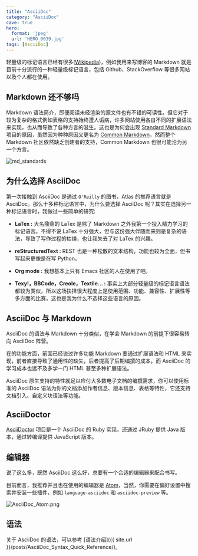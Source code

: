 ```yaml
---
title: "AsciiDoc"
category: "AsciiDoc"
cave: true
hero:
  format: 'jpeg'
  url: 'HERO_0039.jpg'
tags: [AsciiDoc]
---
```

轻量级的标记语言已经有很多([Wikipedia](https://en.wikipedia.org/wiki/Lightweight_markup_language))，例如我用来写博客的 Markdown 就是目前十分流行的一种轻量级标记语言，包括 Github、StackOverflow 等很多网站以及个人都在使用。

## Markdown 还不够吗

Markdown 语法简介，即便阅读未经渲染的源文件也有不错的可读性。但它对于较为复杂的格式例如表格的支持始终遭人诟病，许多网站使用各自不同的扩展语法来实现，也从而导致了各种方言的滋生。这也是为何会出现 [Standard Markdown](https://blog.codinghorror.com/standard-flavored-markdown/) 项目的原因，虽然因为种种原因又更名为 [Common Markdown](https://blog.codinghorror.com/standard-flavored-markdown/)，然而整个 Markdown 社区依然缺乏创建者的支持，Common Markdown 也很可能沦为另一个方言。

![md_standards](/assets/images/posts/content/md_standards.png)

## 为什么选择 AsciiDoc

第一次接触到 AsciiDoc 是通过 `O'Reilly` 的图书，Atlas 的推荐语言就是 AsciiDoc。那么十多种标记语言中，为什么要选择 AsciiDoc 呢？其实在选择另一种标记语言时，我做过一些简单的研究:

* **LaTex :** 大名鼎鼎的 LaTex 是除了 Markdown 之外我第一个投入精力学习的标记语言。不得不说 LaTex 十分强大，但与这份强大伴随而来则是复杂的语法，导致了写作过程的枯燥，也让我失去了对 LaTex 的兴趣。

* **reStructuredText :** REST 也是一种松散的文本结构，功能也较为全面，但书写起来更像是在写 Python。

* **Org mode :** 我想基本上只有 Emacs 社区的人在使用了吧。

* **Texy!，BBCode，Creole，Textile... :** 事实上大部分轻量级的标记语言语法都较为类似，所以这场抉择很大程度上是使用范围、功能、兼容性、扩展性等多方面的比赛，这也是我为什么不选择这些语言的原因。

## AsciiDoc 与 Markdown

AsciiDoc 的语法与 Markdown 十分类似，在学会 Markdown 的前提下很容易转向 AsciiDoc 阵营。

在的功能方面，前面已经说过许多功能 Markdown 要通过扩展语法和 HTML 来实现，前者直接导致了通用性的缺失，后者提高了后期编撰的成本，而 AsciiDoc 的学习成本也远不及多学一门 HTML 甚至多种扩展语法。

AsciiDoc 原生支持的特性就足以应付大多数电子文档的编撰需求，你可以使用标准的 AsciiDoc 语法为你的文档添加作者信息、版本信息、表格等特性，它还支持文档引入、自定义块语法等功能。

## AsciiDoctor

[AsciiDoctor](https://asciidoctor.org) 项目是一个 AsciiDoc 的 Ruby 实现，还通过 JRuby 提供 Java 版本，通过转编译提供 JavaScript 版本。

## 编辑器

说了这么多，既然 AsciiDoc 这么好，总要有一个合适的编辑器来配合书写。

目前而言，我推荐并且也在使用的编辑器是 [Atom](https://atom.io/)，当然，你需要在偏好设置中搜索并安装一些插件，例如 `language-asciidoc` 和 `asciidoc-preview` 等。

![AsciiDoc_Atom.png](/assets/images/posts/content/AsciiDoc_Atom.png)

## 语法

关于 AsciiDoc 的语法，可以参考 [语法介绍]({{ site.url }}/posts/AsciiDoc_Syntax_Quick_Reference/)。
